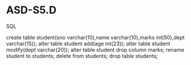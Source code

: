# ASD-S5.D
SQL
   
create table student(sno varchar(10),name varchar(10),marks int(50),dept varchar(15));
alter table student
	add(age int(23));
alter table student
	modify(dept varchar(20));
alter table student
	drop column marks;
rename student to students;
delete from students;
drop table students;
